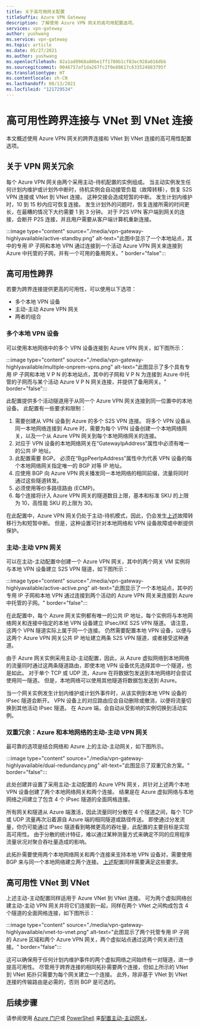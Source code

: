 ```yaml
---
title: 关于高可用网关配置
titleSuffix: Azure VPN Gateway
description: 了解使用 Azure VPN 网关的高可用配置选项。
services: vpn-gateway
author: yushwang
ms.service: vpn-gateway
ms.topic: article
ms.date: 05/27/2021
ms.author: yushwang
ms.openlocfilehash: 82a1ad0968a80be1ff1780b1cf83ec928a016dbb
ms.sourcegitcommit: 0046757af1da267fc2f0e88617c633524883795f
ms.translationtype: HT
ms.contentlocale: zh-CN
ms.lasthandoff: 08/13/2021
ms.locfileid: "121729534"
---
```

# <a name="highly-available-cross-premises-and-vnet-to-vnet-connectivity"></a>高可用性跨界连接与 VNet 到 VNet 连接

本文概述使用 Azure VPN 网关的跨界连接和 VNet 到 VNet 连接的高可用性配置选项。

## <a name="about-vpn-gateway-redundancy"></a><a name = "activestandby"></a>关于 VPN 网关冗余

每个 Azure VPN 网关由两个采用主动-待机配置的实例组成。 当主动实例发生任何计划内维护或计划外中断时，待机实例会自动接管负载（故障转移），恢复 S2S VPN 连接或 VNet 到 VNet 连接。 这种交接会造成短暂的中断。 发生计划内维护时，10 到 15 秒内应可恢复连接。 发生计划外的问题时，恢复连接所需的时间更长，在最糟的情况下大约需要 1 到 3 分钟。 对于 P2S VPN 客户端到网关的连接，会断开 P2S 连接，并且用户需要从客户端计算机重新连接。

:::image type="content" source="./media/vpn-gateway-highlyavailable/active-standby.png" alt-text="此图中显示了一个本地站点，其中的专用 IP 子网和本地 VPN 通过连接到一个活动 Azure VPN 网关来连接到 Azure 中托管的子网，并有一个可用的备用网关。" border="false":::

## <a name="highly-available-cross-premises"></a>高可用性跨界

若要为跨界连接提供更高的可用性，可以使用以下选项：

* 多个本地 VPN 设备
* 主动-主动 Azure VPN 网关
* 两者的组合

### <a name="multiple-on-premises-vpn-devices"></a><a name = "activeactiveonprem"></a>多个本地 VPN 设备

可以使用本地网络中的多个 VPN 设备连接到 Azure VPN 网关，如下图所示：

:::image type="content" source="./media/vpn-gateway-highlyavailable/multiple-onprem-vpns.png" alt-text="此图显示了多个具有专用 IP 子网和本地 V P N 的本地站点，其中的子网和 V P N 为连接到 Azure 中托管的子网而与某个活动 Azure V P N 网关连接，并提供了备用网关。" border="false":::

此配置提供多个活动隧道用于从同一个 Azure VPN 网关连接到同一位置中的本地设备。 此配置有一些要求和限制：

1. 需要创建从 VPN 设备到 Azure 的多个 S2S VPN 连接。 将多个 VPN 设备从同一本地网络连接到 Azure 时，需要为每个 VPN 设备创建一个本地网络网关，以及一个从 Azure VPN 网关到每个本地网络网关的连接。
1. 对应于 VPN 设备的本地网络网关在“GatewayIpAddress”属性中必须有唯一的公共 IP 地址。
1. 此配置需要 BGP。 必须在“BgpPeerIpAddress”属性中为代表 VPN 设备的每个本地网络网关指定唯一的 BGP 对等 IP 地址。
1. 应使用 BGP 向 Azure VPN 网关播发同一本地网络的相同前缀，流量将同时通过这些隧道转发。
1. 必须使用等价多路径路由 (ECMP)。
1. 每个连接将计入 Azure VPN 网关的隧道数目上限，基本和标准 SKU 的上限为 10，高性能 SKU 的上限为 30。 

在此配置中，Azure VPN 网关仍处于主动-待机模式，因此，仍会发生[上述](#activestandby)故障转移行为和短暂中断。 但是，这种设置可针对本地网络和 VPN 设备故障或中断提供保护。

### <a name="active-active-vpn-gateways"></a>主动-主动 VPN 网关

可以在主动-主动配置中创建一个 Azure VPN 网关，其中的两个网关 VM 实例将与本地 VPN 设备建立 S2S VPN 隧道，如下图所示：

:::image type="content" source="./media/vpn-gateway-highlyavailable/active-active.png" alt-text="此图显示了一个本地站点，其中的专用 IP 子网和本地 VPN 通过连接到两个活动的 Azure VPN 网关来连接到 Azure 中托管的子网。" border="false":::

在此配置中，每个 Azure 网关实例都有唯一的公共 IP 地址，每个实例将与本地网络网关和连接中指定的本地 VPN 设备建立 IPsec/IKE S2S VPN 隧道。 请注意，这两个 VPN 隧道实际上属于同一个连接。 仍然需要配置本地 VPN 设备，以便与这两个 Azure VPN 网关公共 IP 地址建立两条 S2S VPN 隧道，或者接受这种通道。

由于 Azure 网关实例采用主动-主动配置，因此，从 Azure 虚拟网络到本地网络的流量同时通过这两条隧道路由，即使本地 VPN 设备优先选择其中一个隧道，也是如此。 对于单个 TCP 或 UDP 流，Azure 在将数据包发送到本地网络时会尝试使用同一隧道。 但是，本地网络可以使用其他隧道将数据包发送到 Azure。

当一个网关实例发生计划内维护或计划外事件时，从该实例到本地 VPN 设备的 IPsec 隧道会断开。 VPN 设备上的对应路由应会自动删除或撤消，以便将流量切换到其他活动 IPsec 隧道。 在 Azure 端，会自动从受影响的实例切换到活动实例。

### <a name="dual-redundancy-active-active-vpn-gateways-for-both-azure-and-on-premises-networks"></a>双重冗余：Azure 和本地网络的主动-主动 VPN 网关

最可靠的选项是结合网络和 Azure 上的主动-主动网关，如下图所示。

:::image type="content" source="./media/vpn-gateway-highlyavailable/dual-redundancy.png" alt-text="此图显示了双重冗余方案。" border="false":::

此处创建并设置了采用主动-主动配置的 Azure VPN 网关，并针对上述两个本地 VPN 设备创建了两个本地网络网关和两个连接。 结果是在 Azure 虚拟网络与本地网络之间建立了包含 4 个 IPsec 隧道的全面网格连接。

所有网关和隧道从 Azure 端激活，因此流量同时分散在 4 个隧道之间，每个 TCP 或 UDP 流量再次沿着源自 Azure 端的相同隧道或路径传送。 即使通过分发流量，你仍可能通过 IPsec 隧道看到略微更高的吞吐量，此配置的主要目标是实现高可用性。 由于分散的统计特征，难以通过某种测量方式来确定不同的应用程序流量状况对聚合吞吐量造成的影响。

此拓扑需要使用两个本地网络网关和两个连接来支持本地 VPN 设备对，需要使用 BGP 来与同一个本地网络建立两个连接。 [上述](#activeactiveonprem)配置同样需要满足这些要求。 

## <a name="highly-available-vnet-to-vnet"></a>高可用性 VNet 到 VNet 

上述主动-主动配置同样适用于 Azure VNet 到 VNet 连接。 可为两个虚拟网络创建主动-主动 VPN 网关并将它们连接到一起，同样在两个 VNet 之间构成包含 4 个隧道的全面网格连接，如下图所示：

:::image type="content" source="./media/vpn-gateway-highlyavailable/vnet-to-vnet.png" alt-text="此图显示了两个托管专用 IP 子网的 Azure 区域和两个 Azure VPN 网关，两个虚拟站点通过这两个网关进行连接。" border="false":::

这可以确保用于任何计划内维护事件的两个虚拟网络之间始终有一对隧道，进一步提高可用性。 尽管用于跨界连接的相同拓扑需要两个连接，但如上所示的 VNet 到 VNet 拓扑只需要为每个网关建立一个连接。 此外，除非基于 VNet 到 VNet 连接的传输路由是必需的，否则 BGP 是可选的。

## <a name="next-steps"></a>后续步骤
请参阅使用 [Azure 门户](active-active-portal.md)或 [PowerShell](vpn-gateway-activeactive-rm-powershell.md) 来[配置主动-主动网关](active-active-portal.md)。

